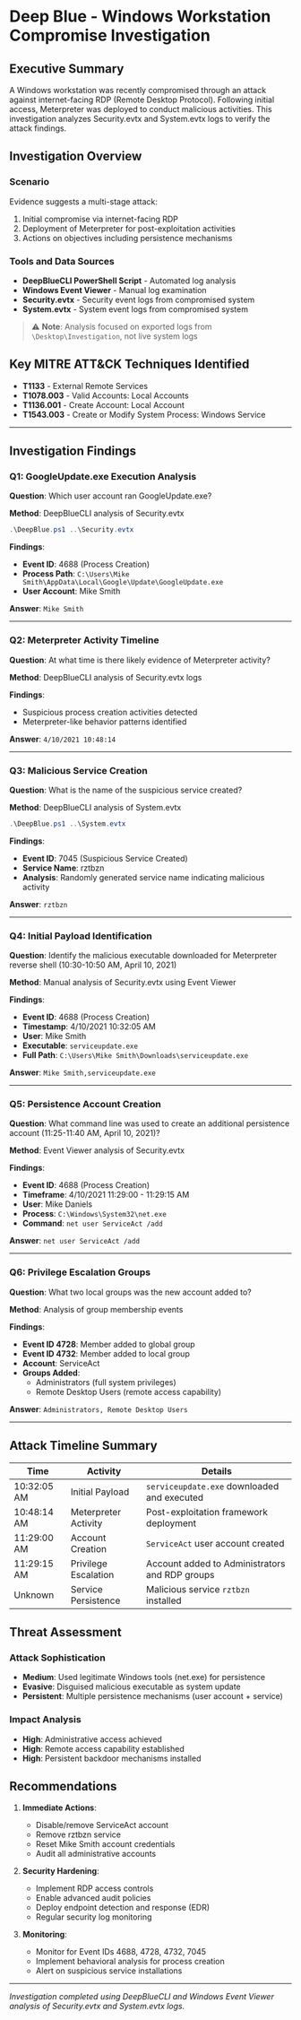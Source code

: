 # Deep Blue - Windows Workstation Compromise Investigation

## Executive Summary

A Windows workstation was recently compromised through an attack against internet-facing RDP (Remote Desktop Protocol). Following initial access, Meterpreter was deployed to conduct malicious activities. This investigation analyzes Security.evtx and System.evtx logs to verify the attack findings.

## Investigation Overview

### Scenario
Evidence suggests a multi-stage attack:
1. Initial compromise via internet-facing RDP
2. Deployment of Meterpreter for post-exploitation activities
3. Actions on objectives including persistence mechanisms

### Tools and Data Sources
- **DeepBlueCLI PowerShell Script** - Automated log analysis
- **Windows Event Viewer** - Manual log examination  
- **Security.evtx** - Security event logs from compromised system
- **System.evtx** - System event logs from compromised system

> ⚠️ **Note**: Analysis focused on exported logs from `\Desktop\Investigation`, not live system logs

## Key MITRE ATT&CK Techniques Identified
- **T1133** - External Remote Services
- **T1078.003** - Valid Accounts: Local Accounts  
- **T1136.001** - Create Account: Local Account
- **T1543.003** - Create or Modify System Process: Windows Service

---

## Investigation Findings

### Q1: GoogleUpdate.exe Execution Analysis
**Question**: Which user account ran GoogleUpdate.exe?

**Method**: DeepBlueCLI analysis of Security.evtx
```powershell
.\DeepBlue.ps1 ..\Security.evtx
```

**Findings**:
- **Event ID**: 4688 (Process Creation)
- **Process Path**: `C:\Users\Mike Smith\AppData\Local\Google\Update\GoogleUpdate.exe`
- **User Account**: Mike Smith

**Answer**: `Mike Smith`

---

### Q2: Meterpreter Activity Timeline
**Question**: At what time is there likely evidence of Meterpreter activity?

**Method**: DeepBlueCLI analysis of Security.evtx logs

**Findings**:
- Suspicious process creation activities detected
- Meterpreter-like behavior patterns identified

**Answer**: `4/10/2021 10:48:14`

---

### Q3: Malicious Service Creation
**Question**: What is the name of the suspicious service created?

**Method**: DeepBlueCLI analysis of System.evtx
```powershell
.\DeepBlue.ps1 ..\System.evtx
```

**Findings**:
- **Event ID**: 7045 (Suspicious Service Created)
- **Service Name**: rztbzn
- **Analysis**: Randomly generated service name indicating malicious activity

**Answer**: `rztbzn`

---

### Q4: Initial Payload Identification
**Question**: Identify the malicious executable downloaded for Meterpreter reverse shell (10:30-10:50 AM, April 10, 2021)

**Method**: Manual analysis of Security.evtx using Event Viewer

**Findings**:
- **Event ID**: 4688 (Process Creation)
- **Timestamp**: 4/10/2021 10:32:05 AM
- **User**: Mike Smith
- **Executable**: `serviceupdate.exe`
- **Full Path**: `C:\Users\Mike Smith\Downloads\serviceupdate.exe`

**Answer**: `Mike Smith,serviceupdate.exe`

---

### Q5: Persistence Account Creation
**Question**: What command line was used to create an additional persistence account (11:25-11:40 AM, April 10, 2021)?

**Method**: Event Viewer analysis of Security.evtx

**Findings**:
- **Event ID**: 4688 (Process Creation)
- **Timeframe**: 4/10/2021 11:29:00 - 11:29:15 AM
- **User**: Mike Daniels
- **Process**: `C:\Windows\System32\net.exe`
- **Command**: `net user ServiceAct /add`

**Answer**: `net user ServiceAct /add`

---

### Q6: Privilege Escalation Groups
**Question**: What two local groups was the new account added to?

**Method**: Analysis of group membership events

**Findings**:
- **Event ID 4728**: Member added to global group
- **Event ID 4732**: Member added to local group
- **Account**: ServiceAct
- **Groups Added**:
  - Administrators (full system privileges)
  - Remote Desktop Users (remote access capability)

**Answer**: `Administrators, Remote Desktop Users`

---

## Attack Timeline Summary

| Time | Activity | Details |
|------|----------|---------|
| 10:32:05 AM | Initial Payload | `serviceupdate.exe` downloaded and executed |
| 10:48:14 AM | Meterpreter Activity | Post-exploitation framework deployment |
| 11:29:00 AM | Account Creation | `ServiceAct` user account created |
| 11:29:15 AM | Privilege Escalation | Account added to Administrators and RDP groups |
| Unknown | Service Persistence | Malicious service `rztbzn` installed |

## Threat Assessment

### Attack Sophistication
- **Medium**: Used legitimate Windows tools (net.exe) for persistence
- **Evasive**: Disguised malicious executable as system update
- **Persistent**: Multiple persistence mechanisms (user account + service)

### Impact Analysis
- **High**: Administrative access achieved
- **High**: Remote access capability established  
- **High**: Persistent backdoor mechanisms installed

## Recommendations

1. **Immediate Actions**:
   - Disable/remove ServiceAct account
   - Remove rztbzn service
   - Reset Mike Smith account credentials
   - Audit all administrative accounts

2. **Security Hardening**:
   - Implement RDP access controls
   - Enable advanced audit policies
   - Deploy endpoint detection and response (EDR)
   - Regular security log monitoring

3. **Monitoring**:
   - Monitor for Event IDs 4688, 4728, 4732, 7045
   - Implement behavioral analysis for process creation
   - Alert on suspicious service installations

---

*Investigation completed using DeepBlueCLI and Windows Event Viewer analysis of Security.evtx and System.evtx logs.*
